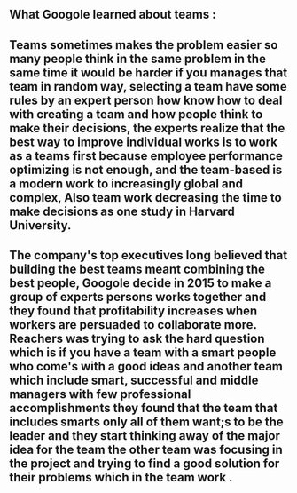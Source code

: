 ## What Googole learned about teams :

## Teams sometimes makes the problem easier so many people think in the same problem in the same time it would be harder if you manages that team in random way, selecting a team have some rules by an expert person how know how to deal with creating a team and how people think to make their decisions, the experts realize that the best way to improve individual works is to work as a teams first because employee performance optimizing is not enough, and the team-based is a modern work to increasingly global and complex, Also team work decreasing the time to make decisions as one study in Harvard University.

## The company's top executives long believed that building the best teams meant combining the best people, Googole decide in 2015 to make a group of experts persons works together and they found that profitability increases when workers are persuaded to collaborate more. Reachers was trying to ask the hard question which is if you have a team with a smart people who come's with a good ideas and another team which include smart, successful and middle managers with few professional accomplishments they found that the team that includes smarts only all of them want;s to be the leader and they start thinking away of the major idea for the team the other team was focusing in the project and trying to find a good solution for their problems which in the team work . 